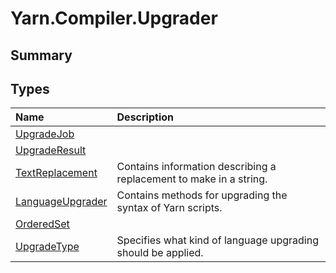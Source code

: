 # Yarn.Compiler.Upgrader

## Summary




## Types

|Name|Description|
|:---|:---|
|[UpgradeJob](/api/csharp/yarn.compiler.upgrader.upgradejob.md)||
|[UpgradeResult](/api/csharp/yarn.compiler.upgrader.upgraderesult.md)||
|[TextReplacement](/api/csharp/yarn.compiler.upgrader.textreplacement.md)|Contains information describing a replacement to make in a string.|
|[LanguageUpgrader](/api/csharp/yarn.compiler.upgrader.languageupgrader.md)|Contains methods for upgrading the syntax of Yarn scripts.|
|[OrderedSet](/api/csharp/yarn.compiler.upgrader.orderedset.md)||
|[UpgradeType](/api/csharp/yarn.compiler.upgrader.upgradetype.md)|Specifies what kind of language upgrading should be applied.|

